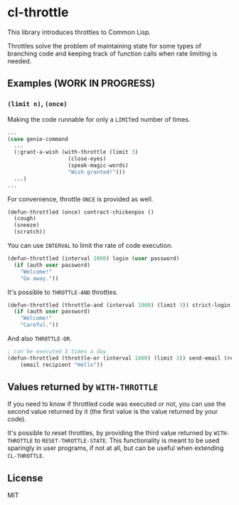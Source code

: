 # cl-throttle

This library introduces throttles to Common Lisp.

Throttles solve the problem of maintaining state for some types of branching code and keeping track of function calls when rate limiting is needed.

## Examples (WORK IN PROGRESS)

### `(limit n)`, `(once)`

Making the code runnable for only a `LIMIT`ed number of times.

```lisp
...
(case genie-command
  ...
  (:grant-a-wish (with-throttle (limit 3)
                   (close-eyes)
                   (speak-magic-words)
                   "Wish granted!")))
  ...)
...
```

For convenience, throttle `ONCE` is provided as well.

```lisp
(defun-throttled (once) contract-chickenpox ()
  (cough)
  (sneeze)
  (scratch))
```

You can use `INTERVAL` to limit the rate of code execution.

```lisp
(defun-throttled (interval 1000) login (user password)
  (if (auth user password)
    "Welcome!"
    "Go away."))
```

It's possible to `THROTTLE-AND` throttles.

```lisp
(defun-throttled (throttle-and (interval 1000) (limit 3)) strict-login (user password)
  (if (auth user password)
    "Welcome!"
    "Careful."))
```

And also `THROTTLE-OR`.

```lisp
; can be executed 3 times a day
(defun-throttled (throttle-or (interval 1000) (limit 3)) send-email (recipient)
	(email recipient "Hello"))
```

## Values returned by `WITH-THROTTLE`

If you need to know if throttled code was executed or not, you can use the second value returned by it (the first value is the value returned by your code).

It's possible to reset throttles, by providing the third value returned by `WITH-THROTTLE` to `RESET-THROTTLE-STATE`. This functionality is meant to be used sparingly in user programs, if not at all, but can be useful when extending `CL-THROTTLE`.

## License

MIT
